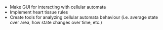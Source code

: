 - Make GUI for interacting with cellular automata
- Implement heart tissue rules
- Create tools for analyzing cellular automata behaviour (i.e. average state over area, how state changes over time, etc.)
